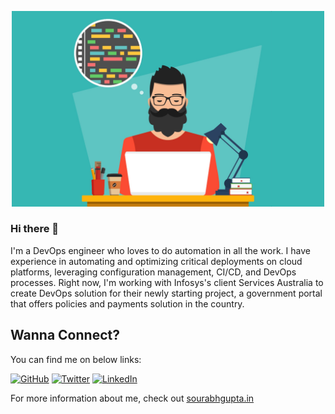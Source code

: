 <p align="center"><img src="https://github.com/sourabhgupta385/sourabhgupta385/blob/master/developer.jpg" width="500"/></p>
 
### Hi there 👋

I'm a DevOps engineer who loves to do automation in all the work. I have experience in automating and optimizing critical deployments on cloud platforms, leveraging configuration management, CI/CD, and DevOps processes. Right now, I'm working with Infosys's client Services Australia to create DevOps solution for their newly starting project, a government portal that offers policies and payments solution in the country.

## Wanna Connect?

You can find me on below links:

  <a href="https://github.com/sourabhgupta385"><img src="https://img.shields.io/github/followers/sourabhgupta385.svg?label=GitHub&style=social" alt="GitHub"></a>
	<a href="https://twitter.com/sourabhgupta385"><img src="https://img.shields.io/twitter/follow/sourabhgupta385?label=Twitter&style=social" alt="Twitter"></a>
	<a href="https://www.linkedin.com/in/sourabhgupta385"><img src="https://img.shields.io/badge/LinkedIn--_.svg?style=social&logo=linkedin" alt="LinkedIn"></a>

For more information about me, check out <a href="https://sourabhgupta.in">sourabhgupta.in</a>
